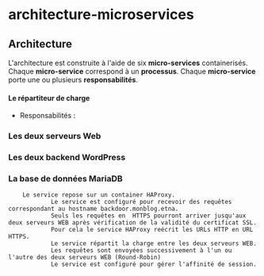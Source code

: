 # architecture-microservices

## Architecture
L'architecture est construite à l'aide de six __micro-services__ containerisés. Chaque __micro-service__ correspond à un __processus__. Chaque __micro-service__ porte une ou plusieurs __responsabilités__.

#### Le répartiteur de charge 
* Responsabilités :
### Les deux serveurs Web
### Les deux backend WordPress
### La base de données MariaDB


		Le service repose sur un container HAProxy.
                Le service est configuré pour recevoir des requêtes correspondant au hostname backdoor.monblog.etna.
                Seuls les requêtes en  HTTPS pourront arriver jusqu'aux deux serveurs WEB après vérification de la validité du certificat SSL.
                Pour cela le service HAProxy reécrit les URLs HTTP en URL HTTPS.
                Le service répartit la charge entre les deux serveurs WEB.
                Les requêtes sont envoyées successivement à l'un ou l'autre des deux serveurs WEB (Round-Robin)
                Le service est configuré pour gérer l'affinité de session.
		
		
